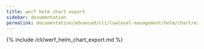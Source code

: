 ```yaml
---
title: werf helm chart export
sidebar: documentation
permalink: documentation/advanced/cli/lowlevel-management/helm/chart/export.html
---
```


{% include /cli/werf_helm_chart_export.md %}
